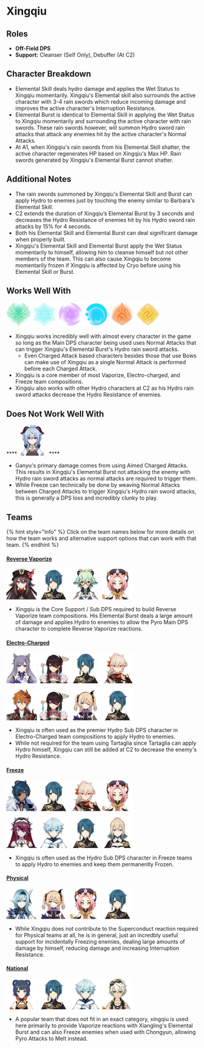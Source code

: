 # Xingqiu

## **Roles**

* **Off-Field DPS**
* **Support:** Cleanser \(Self Only\), Debuffer \(At C2\)

## **Character Breakdown**

* Elemental Skill deals hydro damage and applies the Wet Status to Xingqiu momentarily. Xingqiu's Elemental skill also surrounds the active character with 3-4 rain swords which reduce incoming damage and improves the active character's Interruption Resistance.
* Elemental Burst is identical to Elemental Skill in applying the Wet Status to Xingqiu momentarily and surrounding the active character with rain swords. These rain swords however, will summon Hydro sword rain attacks that attack any enemies hit by the active character's Normal Attacks.
* At A1, when Xingqiu's rain swords from his Elemental Skill shatter, the active character regenerates HP based on Xingqiu's Max HP. Rain swords generated by Xingqiu's Elemental Burst cannot shatter.

## **Additional Notes**

* The rain swords summoned by Xingqiu's Elemental Skill and Burst can apply Hydro to enemies just by touching the enemy similar to Barbara's Elemental Skill.
* C2 extends the duration of Xingqiu’s Elemental Burst by 3 seconds and decreases the Hydro Resistance of enemies hit by his Hydro sword rain attacks by 15% for 4 seconds.
* Both his Elemental Skill and Elemental Burst can deal significant damage when properly built.
* Xingqiu's Elemental Skill and Elemental Burst apply the Wet Status momentarily to himself, allowing him to cleanse himself but not other members of the team. This can also cause Xingqiu to become momentarily frozen if Xingqiu is affected by Cryo before using his Elemental Skill or Burst.

## **Works Well With**

![](../../.gitbook/assets/element_anemo.webp) ![](../../.gitbook/assets/element_cryo.webp) ![](../../.gitbook/assets/element_electro.webp) ![](../../.gitbook/assets/element_hydro.webp) ![](../../.gitbook/assets/element_pyro.webp) ![](../../.gitbook/assets/element_geo.webp) 

* Xingqiu works incredibly well with almost every character in the game so long as the Main DPS character being used uses Normal Attacks that can trigger Xingqiu's Elemental Burst's Hydro rain sword attacks.
  * Even Charged Attack based characters besides those that use Bows can make use of Xingqiu as a single Normal Attack is performed before each Charged Attack.
* Xingqiu is a core member of most Vaporize, Electro-charged, and Freeze team compositions.
* Xingqiu also works with other Hydro characters at C2 as his Hydro rain sword attacks decrease the Hydro Resistance of enemies.

## **Does Not Work Well With**

\*\*\*\*![](../../.gitbook/assets/ui_avataricon_ganyu.png) ****

* Ganyu's primary damage comes from using Aimed Charged Attacks. This results in Xingqiu's Elemental Burst not attacking the enemy with Hydro rain sword attacks as normal attacks are required to trigger them. 
* While Freeze can technically be done by weaving Normal Attacks between Charged Attacks to trigger Xingqiu's Hydro rain sword attacks, this is generally a DPS loss and incredibly clunky to play.

## **Teams**

{% hint style="info" %}
Click on the team names below for more details on how the team works and alternative support options that can work with that team.
{% endhint %}

#### [Reverse Vaporize](../../teams/reverse-vaporize.md)

![](../../.gitbook/assets/ui_avataricon_hutao.png)  ![](../../.gitbook/assets/ui_avataricon_xingqiu.png)  ![](../../.gitbook/assets/ui_avataricon_sucrose.png)  ![](../../.gitbook/assets/ui_avataricon_diona.png) 

* Xingqiu is the Core Support / Sub DPS required to build Reverse Vaporize team compositions. His Elemental Burst deals a large amount of damage and applies Hydro to enemies to allow the Pyro Main DPS character to complete Reverse Vaporize reactions.

#### [Electro-Charged](../../teams/electro-charged.md)

![](../../.gitbook/assets/ui_avataricon_keqing.png)  ![](../../.gitbook/assets/ui_avataricon_beidou.png)  ![](../../.gitbook/assets/ui_avataricon_xingqiu.png)  ![](../../.gitbook/assets/ui_avataricon_kazuha.png) 

![](../../.gitbook/assets/ui_avataricon_tartaglia.png)  ![](../../.gitbook/assets/ui_avataricon_beidou.png)  ![](../../.gitbook/assets/ui_avataricon_fischl.png)  ![](../../.gitbook/assets/ui_avataricon_xingqiu.png) 

* Xingqiu is often used as the premier Hydro Sub DPS character in Electro-Charged team compositions to apply Hydro to enemies.
* While not required for the team using Tartaglia since Tartaglia can apply Hydro himself, Xingqiu can still be added at C2 to decrease the enemy's Hydro Resistance.

#### [Freeze](../../teams/freeze.md)

![](../../.gitbook/assets/ui_avataricon_kaeya.png) ![](../../.gitbook/assets/ui_avataricon_xingqiu.png)  ![](../../.gitbook/assets/ui_avataricon_kazuha.png)  ![](../../.gitbook/assets/ui_avataricon_diona.png) 

![](../../.gitbook/assets/ui_avataricon_rosaria.png)  ![](../../.gitbook/assets/ui_avataricon_chongyun.png)  ![](../../.gitbook/assets/ui_avataricon_xingqiu.png)  ![](../../.gitbook/assets/ui_avataricon_jean.png) 

* Xingqiu is often used as the Hydro Sub DPS character in Freeze teams to apply Hydro to enemies and keep them permanently Frozen.

#### [Physical](../../teams/physical.md)

![](../../.gitbook/assets/ui_avataricon_eula.png)  ![](../../.gitbook/assets/ui_avataricon_fischl.png)  ![](../../.gitbook/assets/ui_avataricon_diona.png)  ![](../../.gitbook/assets/ui_avataricon_xingqiu.png) 

* While Xingqiu does not contribute to the Superconduct reaction required for Physical teams at all, he is in general, just an incredbly useful support for incidentally Freezing enemies, dealing large amounts of damage by himself, reducing damage and increasing Interruption Resistance.

#### [National]()

![](../../.gitbook/assets/ui_avataricon_xiangling.png)  ![](../../.gitbook/assets/ui_avataricon_xingqiu.png)  ![](../../.gitbook/assets/ui_avataricon_chongyun.png)  ![](../../.gitbook/assets/ui_avataricon_bennett.png) 

* A popular team that does not fit in an exact category, xingqiu is used here primarily to provide Vaporize reactions with Xiangling's Elemental Burst and can also Freeze enemies when used with Chongyun, allowing Pyro Attacks to Melt instead.

